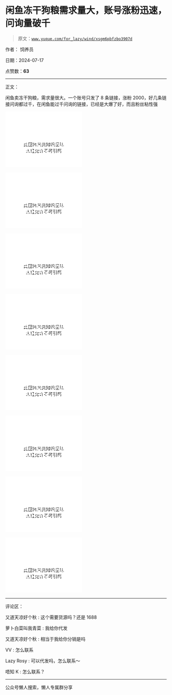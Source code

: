 # 闲鱼冻干狗粮需求量大，账号涨粉迅速，问询量破千

> 原文：[`www.yuque.com/for_lazy/wind/xsgm6pbfzbo3907d`](https://www.yuque.com/for_lazy/wind/xsgm6pbfzbo3907d)

作者： 饲养员

日期：2024-07-17

点赞数：**63**

* * *

正文：

闲鱼卖冻干狗粮，需求量很大。一个账号只发了 8 条链接，涨粉 2000，好几条链接问询都过千，在闲鱼能过千问询的链接，已经是大爆了好，而且粉丝粘性强

![](img/c9960eb1f1757ce2947494b74066721d.png "None")

![](img/a13de88d648dcab56c797317918fca26.png "None")

![](img/fe5928ccc7d2beda9989d6bb0cfba075.png "None")

![](img/8f1b67f9940102dbe96c63e675d7dc5b.png "None")

![](img/a2d7b04849499b3cd14e30b3d41997b5.png "None")

![](img/92c5f63ddb36243f1fc1643a525b13b1.png "None")

![](img/2c35814dfc58f8bdca6ab3aad2a0a36b.png "None")

![](img/5585cbb573d4e543c89a5bc59e65f62e.png "None")

* * *

评论区：

又道天凉好个秋 : 这个需要货源吗？还是 1688

萝卜白菜叫我青菜 : 我给你代发

又道天凉好个秋 : 相当于我给你分销是吗

VV : 怎么联系

Lazy Rosy : 可以代发吗，怎么联系～

唔知 K : 怎么联系？

* * *

公众号懒人搜索，懒人专属群分享